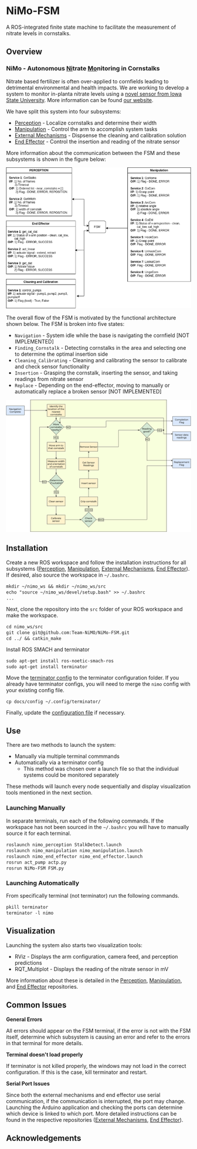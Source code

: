 # NiMo-FSM
A ROS-integrated finite state machine to facilitate the measurement of nitrate levels in cornstalks.

## Overview
### NiMo - Autonomous <ins>Ni</ins>trate <ins>Mo</ins>nitoring in Cornstalks
Nitrate based fertilizer is often over-applied to cornfields leading to detrimental environmental and health impacts. We are working to develop a system to monitor in-planta nitrate levels using a [novel sensor from Iowa State University](https://pubs.acs.org/doi/full/10.1021/acsami.2c01988). More information can be found [our website](https://mrsdprojects.ri.cmu.edu/2024teamd/).

We have split this system into four subsystems:
- [Perception](https://github.com/Team-NiMO/NiMo-Perception_v2) - Localize cornstalks and determine their width
- [Manipulation](https://github.com/Team-NiMO/NiMo-Manipulation) - Control the arm to accomplish system tasks
- [External Mechanisms](https://github.com/Team-NiMO/NiMo-ExternalMechanisms) - Dispsense the cleaning and calibration solution
- [End Effector](https://github.com/Team-NiMO/NiMo-EndEffector) - Control the insertion and reading of the nitrate sensor

More information about the communication between the FSM and these subsystems is shown in the figure below:

<img src="https://github.com/Team-NiMO/NiMo-FSM/blob/main/docs/fsm.drawio.png" width="650">

The overall flow of the FSM is motivated by the functional architecture shown below. The FSM is broken into five states:
- `Navigation` - System idle while the base is navigating the cornfield [NOT IMPLEMENTED]
- `Finding_Cornstalk` - Detecting cornstalks in the area and selecting one to determine the optimal insertion side
- `Cleaning_Calibrating` - Cleaning and calibrating the sensor to calibrate and check sensor functionality 
- `Insertion` - Grasping the cornstalk, inserting the sensor, and taking readings from nitrate sensor
- `Replace` - Depending on the end-effector, moving to manually or automatically replace a broken sensor [NOT IMPLEMENTED]

<img src="https://github.com/Team-NiMO/NiMo-FSM/blob/main/docs/IntegrationFunctional.drawio.png" width="650">

## Installation
Create a new ROS workspace and follow the installation instructions for all subsystems ([Perception](https://github.com/Team-NiMO/NiMo-Perception_v2), [Manipulation](https://github.com/Team-NiMO/NiMo-Manipulation), [External Mechanisms](https://github.com/Team-NiMO/NiMo-ExternalMechanisms), [End Effector](https://github.com/Team-NiMO/NiMo-EndEffector)). If desired, also source the workspace in `~/.bashrc`.
```
mkdir ~/nimo_ws && mkdir ~/nimo_ws/src
echo "source ~/nimo_ws/devel/setup.bash" >> ~/.bashrc
...
```

Next, clone the repository into the `src` folder of your ROS workspace and make the workspace.

```
cd nimo_ws/src
git clone git@github.com:Team-NiMO/NiMo-FSM.git
cd ../ && catkin_make
```

Install ROS SMACH and terminator
```
sudo apt-get install ros-noetic-smach-ros
sudo apt-get install terminator
```

Move the [terminator config](/docs/config) to the terminator configuration folder. If you already have terminator configs, you will need to merge the `nimo` config with your existing config file.
```
cp docs/config ~/.config/terminator/
```

Finally, update the [configuration file](/config/default.yaml) if necessary.

## Use
There are two methods to launch the system: 
- Manually via multiple terminal commmands
- Automatically via a terminator config
    - This method was chosen over a launch file so that the individual systems could be monitored separately

These methods will launch every node sequentially and display visualization tools mentioned in the next section.

### Launching Manually
In separate terminals, run each of the following commands. If the workspace has not been sourced in the `~/.bashrc` you will have to manually source it for each terminal.

```
roslaunch nimo_perception StalkDetect.launch
roslaunch nimo_manipulation nimo_manipulation.launch
roslaunch nimo_end_effector nimo_end_effector.launch
rosrun act_pump actp.py
rosrun NiMo-FSM FSM.py
```

### Launching Automatically
From specifically terminal (not terminator) run the following commands.
```
pkill terminator
terminator -l nimo
```

## Visualization
Launching the system also starts two visualization tools:
- RViz - Displays the arm configuration, camera feed, and perception predictions
- RQT_Multiplot - Displays the reading of the nitrate sensor in mV

More information about these is detailed in the [Perception](https://github.com/Team-NiMO/NiMo-Perception_v2), [Manipulation](https://github.com/Team-NiMO/NiMo-Manipulation), and [End Effector](https://github.com/Team-NiMO/NiMo-EndEffector) repositories.

## Common Issues
**General Errors**

All errors should appear on the FSM terminal, if the error is not with the FSM itself, determine which subsystem is causing an error and refer to the errors in that terminal for more details.

**Terminal doesn't load properly**

If terminator is not killed properly, the windows may not load in the correct configuration. If this is the case, kill terminator and restart.

**Serial Port Issues**

Since both the external mechanisms and end effector use serial communication, if the communication is interrupted, the port may change. Launching the Arduino application and checking the ports can determine which device is linked to which port. More detailed instructions can be found in the respective repositories ([External Mechanisms](https://github.com/Team-NiMO/NiMo-ExternalMechanisms), [End Effector](https://github.com/Team-NiMO/NiMo-EndEffector)).

## Acknowledgements
